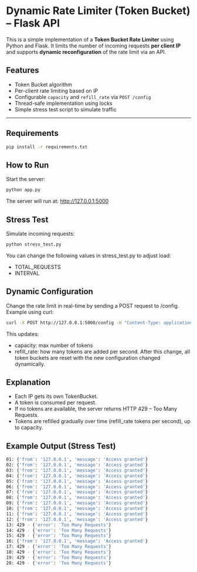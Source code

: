 # Dynamic Rate Limiter (Token Bucket) – Flask API

This is a simple implementation of a **Token Bucket Rate Limiter** using Python and Flask. It limits the number of incoming requests **per client IP** and supports **dynamic reconfiguration** of the rate limit via an API.

## Features

- Token Bucket algorithm
- Per-client rate limiting based on IP
- Configurable `capacity` and `refill_rate` via `POST /config`
- Thread-safe implementation using locks
- Simple stress test script to simulate traffic

---

## Requirements

```bash
pip install -r requirements.txt
```
## How to Run
Start the server:
```bash
python app.py
```

The server will run at:
http://127.0.0.1:5000

## Stress Test
Simulate incoming requests:
```bash
python stress_test.py
```
You can change the following values in stress_test.py to adjust load:
- TOTAL_REQUESTS
- INTERVAL

## Dynamic Configuration
Change the rate limit in real-time by sending a POST request to /config.
Example using curl:
```bash
curl -X POST http://127.0.0.1:5000/config -H "Content-Type: application/json" -d '{"capacity": 15, "refill_rate": 5}'
```
This updates:
- capacity: max number of tokens
- refill_rate: how many tokens are added per second. After this change, all token buckets are reset with the new configuration changed dynamically.

## Explanation
- Each IP gets its own TokenBucket.
- A token is consumed per request.
- If no tokens are available, the server returns HTTP 429 – Too Many Requests.
- Tokens are refilled gradually over time (refill_rate tokens per second), up to capacity.

## Example Output (Stress Test)

```bash
01: {'from': '127.0.0.1', 'message': 'Access granted'}
02: {'from': '127.0.0.1', 'message': 'Access granted'}
03: {'from': '127.0.0.1', 'message': 'Access granted'}
04: {'from': '127.0.0.1', 'message': 'Access granted'}
05: {'from': '127.0.0.1', 'message': 'Access granted'}
06: {'from': '127.0.0.1', 'message': 'Access granted'}
07: {'from': '127.0.0.1', 'message': 'Access granted'}
08: {'from': '127.0.0.1', 'message': 'Access granted'}
09: {'from': '127.0.0.1', 'message': 'Access granted'}
10: {'from': '127.0.0.1', 'message': 'Access granted'}
11: {'from': '127.0.0.1', 'message': 'Access granted'}
12: {'from': '127.0.0.1', 'message': 'Access granted'}
13: 429 - {'error': 'Too Many Requests'}
14: 429 - {'error': 'Too Many Requests'}
15: 429 - {'error': 'Too Many Requests'}
16: {'from': '127.0.0.1', 'message': 'Access granted'}
17: 429 - {'error': 'Too Many Requests'}
18: 429 - {'error': 'Too Many Requests'}
19: 429 - {'error': 'Too Many Requests'}
20: 429 - {'error': 'Too Many Requests'}
```
